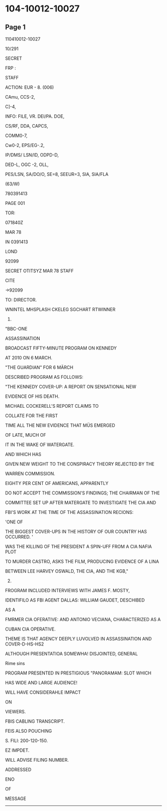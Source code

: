 # 104-10012-10027

## Page 1

110410012-10027

10/291

SECRET

FRP :

STAFF

ACTION: EUR - 8. (006)

CAmu, CCS-2,

C]-4,

INFO: FILE, VR. DEI/PA. DOE,

CS/RF, DDA, CAPCS,

COMM0-7,

Cw0-2, EPS/EG-.2,

IP/DMS/ LSN/ID, ODPD-D,

DED-L, OGC -2, OLL,

PES/LSN, SA/DO/O, SE=8, SEEUR=3, SIA, SIA/FLA

(63/W)

780391413

PAGE 001

TOR:

071840Z

MAR 78

IN 0391413

LOND

92099

SECRET OTITSYZ MAR 78 STAFF

CITE

→92099

TO: DIRECTOR.

WNINTEL MHSPLASH CKELEG SGCHART RTWINNER

1.

"BBC-ONE

ASSASSINATION

BROADCAST FIFTY-MINUTE PROGRAM ON KENNEDY

AT 2010 ON 6 MARCH.

"THE GUARDIAN" FOR 6 MÄRCH

DESCRIBED PROGRAM AS FOLLOWS:

"THE KENNEDY COVER-UP: A REPORT ON SENSATIONAL NEW

EVIDENCE OF HIS DEATH.

MICHAEL COCKERELL'S REPORT CLAIMS TO

COLLATE FOR THE FIRST

TIME ALL THE NEW EVIDENCE THAT MÜS EMERGED

OF LATE, MUCH OF

IT IN THE WAKE OF WATERGATE.

AND WHICH HAS

GIVEN NEW WEIGHT TO THE CONSPIRACY THEORY REJECTED BY THE

WARREN COMMISSION.

EIGHTY PER CENT OF AMERICANS, APPARENTLY

DO NOT ACCEPT THE COMMISSION'S FINDINGS; THE CHAIRMAN OF THE

COMMITTEE SET UP AFTER MATERGATE TO INVESTIGATE THE CIA AND

FBI'S WORK AT THE TIME OF THE ASSASSINATION RECIONS:

'ONE OF

THE BIGGEST COVER-UPS IN THE HISTORY OF OUR COUNTRY HAS OCCURRED. '

WAS THE KILLING OF THE PRESIDENT A SPIN-UFF FROM A CIA NAFIA PLOT

TO MURDER CASTRO, ASKS THE FILM, PRODUCING EVIDENCE OF A LINA

BETWEEN LEE HARVEY OSWALD, THE CIA, AND THE KGB,"

2.

FROGRAM INCLUDED INTERVIEWS WITH JAMES F. MOSTY,

IDENTIFILO AS FBI AGENT DALLAS: WILLIAM GAUDET, DESCHIBED

AS A

FMRMER CIA OFERATIVE: AND ANTONIO VECIANA, CHARACTERIZED AS A

CUBAN CIA OPERATIVE.

THEME IS THAT AGENCY DEEPLY LUVOLVED IN ASSASSINATION AND COVER-D-HS-HS2

ALTHOUGH PRESENTATIOA SOMEWHA! DISJOINTED, GENERAL

Rime sins

PROGRAM PRESENTED IN PRESTIGIOUS "PANORAMAM: SLOT WHICH

HAS WIDE AND LARGE AUDIENCE!

WILL HAVE CONSIDERAHLE IMPACT

ON

VIEWERS.

FBIS CABLING TRANSCRIPT.

FEIS ALSO POUCHING

S. FILl: 200-120-150.

EZ IMPDET.

WILL ADVISE FILING NUMBER.

ADDRESSED

ENO

OF

MESSAGE

---

